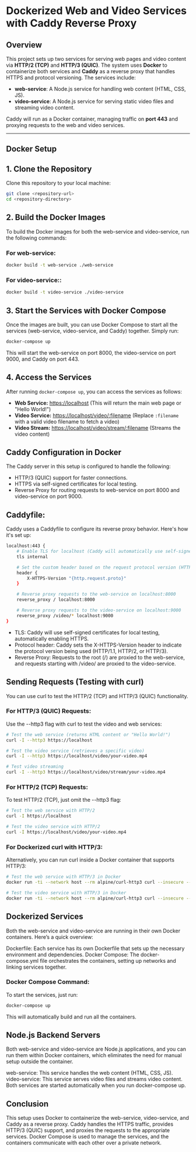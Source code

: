 # Dockerized Web and Video Services with Caddy Reverse Proxy

## Overview
This project sets up two services for serving web pages and video content via **HTTP/2 (TCP)** and **HTTP/3 (QUIC)**. The system uses **Docker** to containerize both services and **Caddy** as a reverse proxy that handles HTTPS and protocol versioning. The services include:

- **web-service**: A Node.js service for handling web content (HTML, CSS, JS).
- **video-service**: A Node.js service for serving static video files and streaming video content.

Caddy will run as a Docker container, managing traffic on **port 443** and proxying requests to the web and video services.

---

## Docker Setup

## 1. Clone the Repository

Clone this repository to your local machine:

```bash
git clone <repository-url>
cd <repository-directory>
```

## 2. Build the Docker Images

To build the Docker images for both the web-service and video-service, run the following commands:

### For web-service:

```bash
docker build -t web-service ./web-service
```

### For video-service::

```bash
docker build -t video-service ./video-service
```

## 3. Start the Services with Docker Compose
Once the images are built, you can use Docker Compose to start all the services (web-service, video-service, and Caddy) together. Simply run:

```bash
docker-compose up
```

This will start the web-service on port 8000, the video-service on port 9000, and Caddy on port 443.

## 4. Access the Services

After running `docker-compose up`, you can access the services as follows:

- **Web Service:** [https://localhost](https://localhost) (This will return the main web page or "Hello World!")
- **Video Service:** [https://localhost/video/:filename](https://localhost/video/:filename) (Replace `:filename` with a valid video filename to fetch a video)
- **Video Stream:** [https://localhost/video/stream/:filename](https://localhost/video/stream/:filename) (Streams the video content)

## Caddy Configuration in Docker

The Caddy server in this setup is configured to handle the following:

- HTTP/3 (QUIC) support for faster connections.
- HTTPS via self-signed certificates for local testing.
- Reverse Proxy for routing requests to web-service on port 8000 and video-service on port 9000.

## Caddyfile:
Caddy uses a Caddyfile to configure its reverse proxy behavior. Here's how it's set up:

```bash
localhost:443 {
    # Enable TLS for localhost (Caddy will automatically use self-signed certs for localhost)
    tls internal

    # Set the custom header based on the request protocol version (HTTP/1.1, HTTP/2, HTTP/3)
    header {
        X-HTTPS-Version "{http.request.proto}"
    }

    # Reverse proxy requests to the web-service on localhost:8000
    reverse_proxy / localhost:8000

    # Reverse proxy requests to the video-service on localhost:9000
    reverse_proxy /video/* localhost:9000
}
```

- TLS: Caddy will use self-signed certificates for local testing, automatically enabling HTTPS.
- Protocol header: Caddy sets the X-HTTPS-Version header to indicate the protocol version being used (HTTP/1.1, HTTP/2, or HTTP/3).
- Reverse Proxy: Requests to the root (/) are proxied to the web-service, and requests starting with /video/ are proxied to the video-service.

## Sending Requests (Testing with curl)
You can use curl to test the HTTP/2 (TCP) and HTTP/3 (QUIC) functionality.

### For HTTP/3 (QUIC) Requests:
Use the --http3 flag with curl to test the video and web services:

```bash
# Test the web service (returns HTML content or "Hello World!")
curl -I --http3 https://localhost

# Test the video service (retrieves a specific video)
curl -I --http3 https://localhost/video/your-video.mp4

# Test video streaming
curl -I --http3 https://localhost/video/stream/your-video.mp4
```

### For HTTP/2 (TCP) Requests:
To test HTTP/2 (TCP), just omit the --http3 flag:

```bash
# Test the web service with HTTP/2
curl -I https://localhost

# Test the video service with HTTP/2
curl -I https://localhost/video/your-video.mp4
```

### For Dockerized curl with HTTP/3:
Alternatively, you can run curl inside a Docker container that supports HTTP/3:

```bash
# Test the web service with HTTP/3 in Docker
docker run -ti --network host --rm alpine/curl-http3 curl --insecure --http3 -I https://localhost

# Test the video service with HTTP/3 in Docker
docker run -ti --network host --rm alpine/curl-http3 curl --insecure --http3 -I https://localhost/video/your-video.mp4
```

## Dockerized Services
Both the web-service and video-service are running in their own Docker containers. Here’s a quick overview:

Dockerfile: Each service has its own Dockerfile that sets up the necessary environment and dependencies.
Docker Compose: The docker-compose.yml file orchestrates the containers, setting up networks and linking services together.

### Docker Compose Command:
To start the services, just run:

```bash
docker-compose up
```
This will automatically build and run all the containers.

## Node.js Backend Servers
Both web-service and video-service are Node.js applications, and you can run them within Docker containers, which eliminates the need for manual setup outside the container.

web-service: This service handles the web content (HTML, CSS, JS).
video-service: This service serves video files and streams video content.
Both services are started automatically when you run docker-compose up.

## Conclusion
This setup uses Docker to containerize the web-service, video-service, and Caddy as a reverse proxy. Caddy handles the HTTPS traffic, provides HTTP/3 (QUIC) support, and proxies the requests to the appropriate services. Docker Compose is used to manage the services, and the containers communicate with each other over a private network.